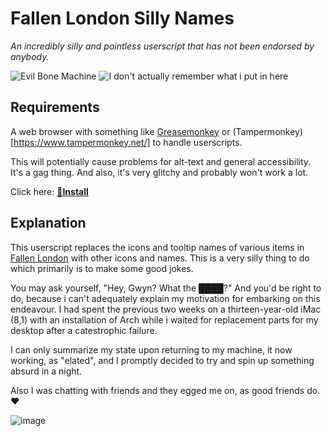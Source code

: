 # Fallen London Silly Names
*An incredibly silly and pointless userscript that has not been endorsed by anybody.*

![Evil Bone Machine](https://user-images.githubusercontent.com/59987656/119097643-fc34d380-b9e2-11eb-9c4a-42b59d26be04.png)
![I don't actually remember what i put in here](https://user-images.githubusercontent.com/59987656/119097667-048d0e80-b9e3-11eb-8224-67bc276b553d.png)

## Requirements
A web browser with something like [Greasemonkey](https://addons.mozilla.org/en-CA/firefox/addon/greasemonkey/) or (Tampermonkey)[https://www.tampermonkey.net/] to handle userscripts.

This will potentially cause problems for alt-text and general accessibility. It's a gag thing. And also, it's very glitchy and probably won't work a lot.

Click here: [**📜Install**](https://raw.github.com/GwyndolynMarchant/Fallen-London-Silly-Names/main/fl-silly-names.user.js)

## Explanation
This userscript replaces the icons and tooltip names of various items in [Fallen London](https://fallenlondon.com) with other icons and names. This is a very silly thing to do which primarily is to make some good jokes.

You may ask yourself, "Hey, Gwyn? What the ████?" And you'd be right to do, because i can't adequately explain my motivation for embarking on this endeavour. I had spent the previous two weeks on a thirteen-year-old iMac (8,1) with an installation of Arch while i waited for replacement parts for my desktop after a catestrophic failure.

I can only summarize my state upon returning to my machine, it now working, as "elated", and I promptly decided to try and spin up something absurd in a night.

Also I was chatting with friends and they egged me on, as good friends do. ❤

![image](https://user-images.githubusercontent.com/59987656/119097893-4027d880-b9e3-11eb-85aa-8f625a5041a1.png)
